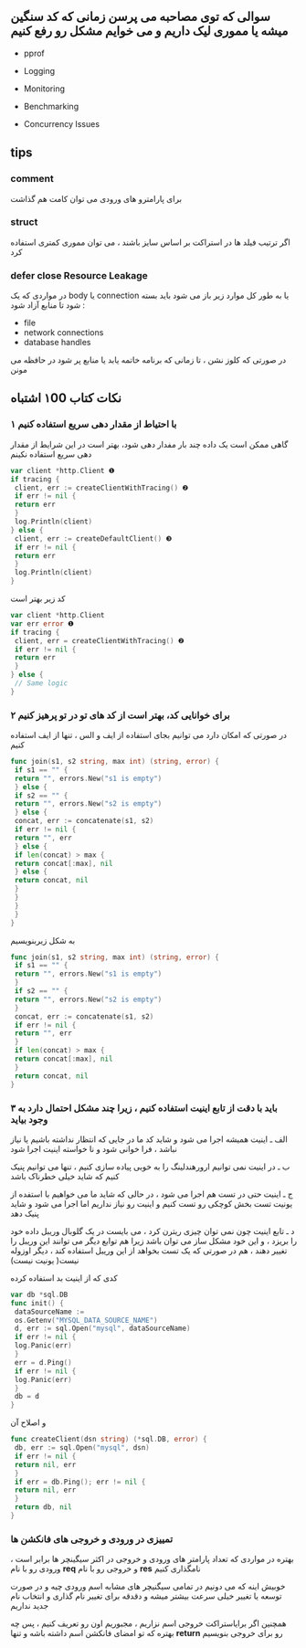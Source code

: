 
## سوالی که توی مصاحبه می پرسن زمانی که کد سنگین میشه یا مموری لیک داریم و می خوایم مشکل رو رفع کنیم 

+ pprof

+ Logging

+ Monitoring

+ Benchmarking

+ Concurrency Issues


## tips

### comment

برای پارامترو های ورودی می توان کامت هم گذاشت

### struct

 اگر ترتیب فیلد ها در استراکت بر اساس سایز باشند ، می توان مموری کمتری استفاده کرد


### defer close Resource Leakage

در مواردی که یک body یا connection یا به طور کل موارد زیر باز می شود باید بسته شود تا منابع آزاد شود :

+ file
+ network connections
+ database handles

در صورتی که کلوز نشن ، تا زمانی که برنامه خاتمه یابد یا منابع پر شود در حافظه می مونن

## نکات کتاب ۱00 اشتباه

### ۱ با احتیاط از مقدار دهی سریع استفاده کنیم

گاهی ممکن است یک داده چند بار مفدار دهی شود، بهتر است در این شرایط از مقدار دهی سریع استفاده نکینم


```go
var client *http.Client ❶
if tracing {
 client, err := createClientWithTracing() ❷
 if err != nil {
 return err
 }
 log.Println(client)
} else {
 client, err := createDefaultClient() ❸
 if err != nil {
 return err
 }
 log.Println(client)
}
```

کد زیر بهتر است

```go
var client *http.Client
var err error ❶
if tracing {
 client, err = createClientWithTracing() ❷
 if err != nil {
 return err
 }
} else {
 // Same logic
}

```






### ۲ برای خوانایی کد، بهتر است از کد های تو در تو پرهیز کنیم

در صورتی که امکان دارد می توانیم بجای استفاده از ایف و الس ، تنها از ایف استفاده کنیم


```go
func join(s1, s2 string, max int) (string, error) {
 if s1 == "" {
 return "", errors.New("s1 is empty")
 } else {
 if s2 == "" {
 return "", errors.New("s2 is empty")
 } else {
 concat, err := concatenate(s1, s2) 
 if err != nil {
 return "", err
 } else {
 if len(concat) > max {
 return concat[:max], nil
 } else {
 return concat, nil
 }
 }
 }
 }
}
```
به شکل زیربنویسیم

```go
func join(s1, s2 string, max int) (string, error) {
 if s1 == "" {
 return "", errors.New("s1 is empty")
 }
 if s2 == "" {
 return "", errors.New("s2 is empty")
 }
 concat, err := concatenate(s1, s2)
 if err != nil {
 return "", err
 }
 if len(concat) > max {
 return concat[:max], nil
 }
 return concat, nil
}
```



### ۳ باید با دقت از تابع اینیت استفاده کنیم ، زیرا چند مشکل احتمال دارد به وجود بیاید

الف ـ اینیت همیشه اجرا می شود و شاید کد ما در جایی که انتظار نداشته باشیم یا نیاز نباشد ، فرا خوانی شود و نا خواسته اینیت اجرا شود

ب ـ در اینیت نمی توانیم ارورهندلینگ را به خوبی پیاده سازی کنیم ، تنها می توانیم پنیک کنیم که شاید خیلی خطرناک باشد

ج ـ اینیت حتی در تست هم اجرا می شود ، در حالی که شاید ما می خواهیم با استفده از یونیت تست بخش کوچکی رو تست کنیم و اینیت رو نیاز نداریم اما اجرا می شود و شاید پنیک دهد

د ـ تابع اینیت چون نمی توان چیزی ریترن کرد ، می بایست در یک گلوبال وریبل داده خود را بریزد ، و این خود مشکل ساز می توان باشد زیرا هم توابع دیگر می توانند این وریبل را تغییر دهند ، هم در صورتی که یک تست بخواهد از این وریبل استفاده کند ، دیگر اوزوله نیست( یونیت نیست)

کدی که از اینیت بد استفاده کرده

```go
var db *sql.DB
func init() {
 dataSourceName :=
 os.Getenv("MYSQL_DATA_SOURCE_NAME") 
 d, err := sql.Open("mysql", dataSourceName)
 if err != nil {
 log.Panic(err)
 }
 err = d.Ping()
 if err != nil {
 log.Panic(err)
 }
 db = d 
}
```

و اصلاح آن

```go
func createClient(dsn string) (*sql.DB, error) { 
 db, err := sql.Open("mysql", dsn)
 if err != nil {
 return nil, err 
 }
 if err = db.Ping(); err != nil {
 return nil, err
 }
 return db, nil
}
```

### تمییزی در ورودی و خروجی های فانکشن ها

بهتره در مواردی که تعداد پارامتر های ورودی و خروجی در اکثر سیگینچر ها برابر است ، ورودی رو با نام **req** و خروجی رو با نام **res** نامگذاری کنیم

خوبیش اینه که می دونیم در تمامی سیگنیچر های مشابه اسم ورودی چیه و در صورت توسعه یا تغییر خیلی سرعت بیشتر میشه و دقدقه برای تغییر نام گذاری و انتخاب نام جدید نداریم

همچنین اگر برایاستراکت خروجی اسم نزاریم ، مجبوریم اون رو تعریف کنیم ، پس چه بهتره که تو امضای فانکشن اسم داشته باشه و تنها **return** رو برای خروجی بنویسیم

